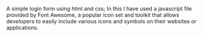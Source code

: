 A simple login form using html and css;
In this I have used a javascript file provided by Font Awesome, a popular icon set and toolkit that allows developers to easily include various icons and symbols on their websites or applications.
